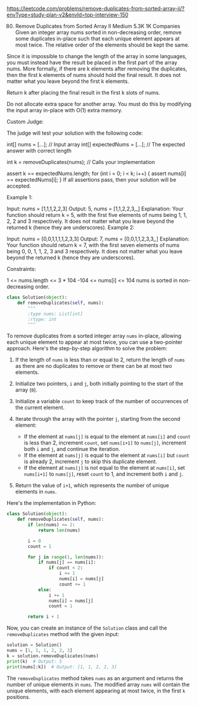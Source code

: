 https://leetcode.com/problems/remove-duplicates-from-sorted-array-ii/?envType=study-plan-v2&envId=top-interview-150

80. Remove Duplicates from Sorted Array II
Medium
5.3K
1K
Companies
Given an integer array nums sorted in non-decreasing order, remove some duplicates in-place such that each unique element appears at most twice. The relative order of the elements should be kept the same.

Since it is impossible to change the length of the array in some languages, you must instead have the result be placed in the first part of the array nums. More formally, if there are k elements after removing the duplicates, then the first k elements of nums should hold the final result. It does not matter what you leave beyond the first k elements.

Return k after placing the final result in the first k slots of nums.

Do not allocate extra space for another array. You must do this by modifying the input array in-place with O(1) extra memory.

Custom Judge:

The judge will test your solution with the following code:

int[] nums = [...]; // Input array
int[] expectedNums = [...]; // The expected answer with correct length

int k = removeDuplicates(nums); // Calls your implementation

assert k == expectedNums.length;
for (int i = 0; i < k; i++) {
    assert nums[i] == expectedNums[i];
}
If all assertions pass, then your solution will be accepted.

 

Example 1:

Input: nums = [1,1,1,2,2,3]
Output: 5, nums = [1,1,2,2,3,_]
Explanation: Your function should return k = 5, with the first five elements of nums being 1, 1, 2, 2 and 3 respectively.
It does not matter what you leave beyond the returned k (hence they are underscores).
Example 2:

Input: nums = [0,0,1,1,1,1,2,3,3]
Output: 7, nums = [0,0,1,1,2,3,3,_,_]
Explanation: Your function should return k = 7, with the first seven elements of nums being 0, 0, 1, 1, 2, 3 and 3 respectively.
It does not matter what you leave beyond the returned k (hence they are underscores).
 

Constraints:

1 <= nums.length <= 3 * 104
-104 <= nums[i] <= 104
nums is sorted in non-decreasing order.

```python
class Solution(object):
    def removeDuplicates(self, nums):
        """
        :type nums: List[int]
        :rtype: int
        """
```

To remove duplicates from a sorted integer array `nums` in-place, allowing each unique element to appear at most twice, you can use a two-pointer approach. Here's the step-by-step algorithm to solve the problem:

1. If the length of `nums` is less than or equal to 2, return the length of `nums` as there are no duplicates to remove or there can be at most two elements.

2. Initialize two pointers, `i` and `j`, both initially pointing to the start of the array (`0`).

3. Initialize a variable `count` to keep track of the number of occurrences of the current element.

4. Iterate through the array with the pointer `j`, starting from the second element:
   - If the element at `nums[j]` is equal to the element at `nums[i]` and `count` is less than 2, increment `count`, set `nums[i+1]` to `nums[j]`, increment both `i` and `j`, and continue the iteration.
   - If the element at `nums[j]` is equal to the element at `nums[i]` but `count` is already 2, increment `j` to skip this duplicate element.
   - If the element at `nums[j]` is not equal to the element at `nums[i]`, set `nums[i+1]` to `nums[j]`, reset `count` to 1, and increment both `i` and `j`.

5. Return the value of `i+1`, which represents the number of unique elements in `nums`.

Here's the implementation in Python:

```python
class Solution(object):
    def removeDuplicates(self, nums):
        if len(nums) <= 2:
            return len(nums)

        i = 0
        count = 1

        for j in range(1, len(nums)):
            if nums[j] == nums[i]:
                if count < 2:
                    i += 1
                    nums[i] = nums[j]
                    count += 1
            else:
                i += 1
                nums[i] = nums[j]
                count = 1

        return i + 1
```

Now, you can create an instance of the `Solution` class and call the `removeDuplicates` method with the given input:

```python
solution = Solution()
nums = [1, 1, 1, 2, 2, 3]
k = solution.removeDuplicates(nums)
print(k)  # Output: 5
print(nums[:k])  # Output: [1, 1, 2, 2, 3]
```

The `removeDuplicates` method takes `nums` as an argument and returns the number of unique elements in `nums`. The modified array `nums` will contain the unique elements, with each element appearing at most twice, in the first `k` positions.
